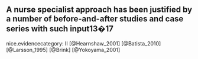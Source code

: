 A nurse specialist approach has been justified by a number of before-and-after studies and case series with such input13�17
---
 nice.evidencecategory: II
[@Hearnshaw_2001]
[@Batista_2010]
[@Larsson_1995]
[@Brink]
[@Yokoyama_2001]
